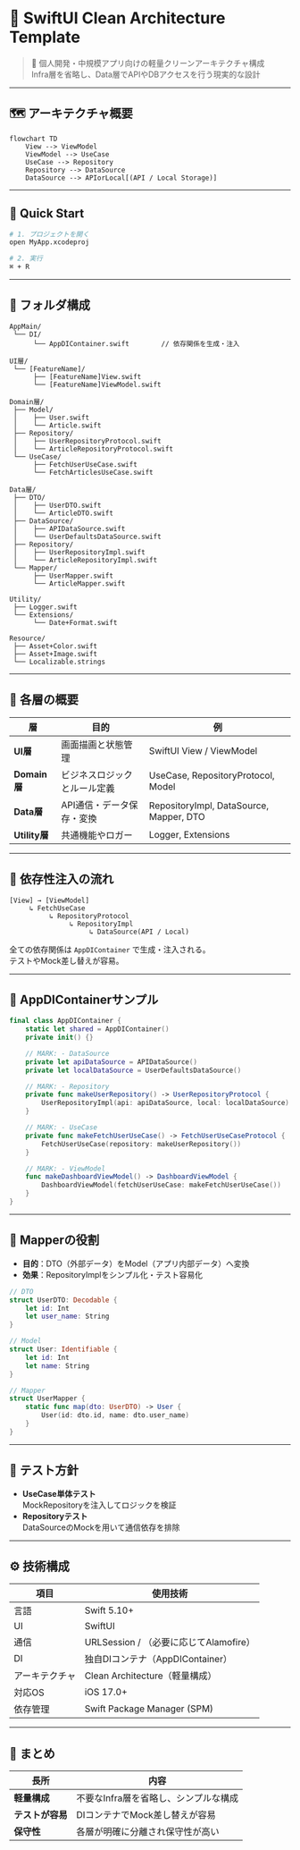 # 🧱 SwiftUI Clean Architecture Template

> 🎯 個人開発・中規模アプリ向けの軽量クリーンアーキテクチャ構成  
> Infra層を省略し、Data層でAPIやDBアクセスを行う現実的な設計

---

## 🗺️ アーキテクチャ概要

```mermaid
flowchart TD
    View --> ViewModel
    ViewModel --> UseCase
    UseCase --> Repository
    Repository --> DataSource
    DataSource --> APIorLocal[(API / Local Storage)]
```

---

## 🚀 Quick Start

```bash
# 1. プロジェクトを開く
open MyApp.xcodeproj

# 2. 実行
⌘ + R
```

---

## 🧱 フォルダ構成

```
AppMain/
 └── DI/
      └── AppDIContainer.swift        // 依存関係を生成・注入

UI層/
 └── [FeatureName]/
      ├── [FeatureName]View.swift
      └── [FeatureName]ViewModel.swift

Domain層/
 ├── Model/
 │    ├── User.swift
 │    └── Article.swift
 ├── Repository/
 │    ├── UserRepositoryProtocol.swift
 │    └── ArticleRepositoryProtocol.swift
 └── UseCase/
      ├── FetchUserUseCase.swift
      └── FetchArticlesUseCase.swift

Data層/
 ├── DTO/
 │    ├── UserDTO.swift
 │    └── ArticleDTO.swift
 ├── DataSource/
 │    ├── APIDataSource.swift
 │    └── UserDefaultsDataSource.swift
 ├── Repository/
 │    ├── UserRepositoryImpl.swift
 │    └── ArticleRepositoryImpl.swift
 └── Mapper/
      ├── UserMapper.swift
      └── ArticleMapper.swift

Utility/
 ├── Logger.swift
 └── Extensions/
      └── Date+Format.swift

Resource/
 ├── Asset+Color.swift
 ├── Asset+Image.swift
 └── Localizable.strings
```

---

## 🧠 各層の概要

| 層 | 目的 | 例 |
|----|------|----|
| **UI層** | 画面描画と状態管理 | SwiftUI View / ViewModel |
| **Domain層** | ビジネスロジックとルール定義 | UseCase, RepositoryProtocol, Model |
| **Data層** | API通信・データ保存・変換 | RepositoryImpl, DataSource, Mapper, DTO |
| **Utility層** | 共通機能やロガー | Logger, Extensions |

---

## 💉 依存性注入の流れ

```
[View] → [ViewModel]
     ↳ FetchUseCase
          ↳ RepositoryProtocol
               ↳ RepositoryImpl
                    ↳ DataSource(API / Local)
```

全ての依存関係は `AppDIContainer` で生成・注入される。  
テストやMock差し替えが容易。

---

## 🧩 AppDIContainerサンプル

```swift
final class AppDIContainer {
    static let shared = AppDIContainer()
    private init() {}

    // MARK: - DataSource
    private let apiDataSource = APIDataSource()
    private let localDataSource = UserDefaultsDataSource()

    // MARK: - Repository
    private func makeUserRepository() -> UserRepositoryProtocol {
        UserRepositoryImpl(api: apiDataSource, local: localDataSource)
    }

    // MARK: - UseCase
    private func makeFetchUserUseCase() -> FetchUserUseCaseProtocol {
        FetchUserUseCase(repository: makeUserRepository())
    }

    // MARK: - ViewModel
    func makeDashboardViewModel() -> DashboardViewModel {
        DashboardViewModel(fetchUserUseCase: makeFetchUserUseCase())
    }
}
```

---

## 🧠 Mapperの役割

- **目的**：DTO（外部データ）をModel（アプリ内部データ）へ変換  
- **効果**：RepositoryImplをシンプル化・テスト容易化  

```swift
// DTO
struct UserDTO: Decodable {
    let id: Int
    let user_name: String
}

// Model
struct User: Identifiable {
    let id: Int
    let name: String
}

// Mapper
struct UserMapper {
    static func map(dto: UserDTO) -> User {
        User(id: dto.id, name: dto.user_name)
    }
}
```

---

## 🧩 テスト方針

- **UseCase単体テスト**  
  MockRepositoryを注入してロジックを検証  
- **Repositoryテスト**  
  DataSourceのMockを用いて通信依存を排除

---

## ⚙️ 技術構成

| 項目 | 使用技術 |
|------|-----------|
| 言語 | Swift 5.10+ |
| UI | SwiftUI |
| 通信 | URLSession / （必要に応じてAlamofire） |
| DI | 独自DIコンテナ（AppDIContainer） |
| アーキテクチャ | Clean Architecture（軽量構成） |
| 対応OS | iOS 17.0+ |
| 依存管理 | Swift Package Manager (SPM) |


---

## 💬 まとめ

| 長所 | 内容 |
|------|------|
| **軽量構成** | 不要なInfra層を省略し、シンプルな構成 |
| **テストが容易** | DIコンテナでMock差し替えが容易 |
| **保守性** | 各層が明確に分離され保守性が高い |
